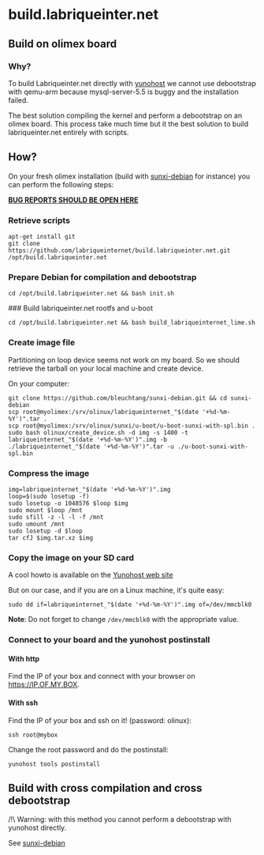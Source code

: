 # build.labriqueinter.net

## Build on olimex board

### Why?

To build Labriqueinter.net directly with [yunohost](https://yunohost.org/) we
cannot use debootstrap with qemu-arm because mysql-server-5.5 is buggy and the
installation failed.

The best solution compiling the kernel and perform a debootstrap on an olimex
board. This process take much time but it the best solution to build
labriqueinter.net entirely with scripts.

## How?

On your fresh olimex installation (build with
[sunxi-debian](https://github.com/bleuchtang/sunxi-debian) for instance) you
can perform the following steps:

**[BUG REPORTS SHOULD BE OPEN HERE](https://dev.yunohost.org)**

### Retrieve scripts

```shell
apt-get install git
git clone https://github.com/labriqueinternet/build.labriqueinter.net.git /opt/build.labriqueinter.net
```

### Prepare Debian for compilation and debootstrap

```shell
cd /opt/build.labriqueinter.net && bash init.sh
```

### Build labriqueinter.net rootfs and u-boot

```shell
cd /opt/build.labriqueinter.net && bash build_labriqueinternet_lime.sh
```

### Create image file

Partitioning on loop device seems not work on my board. So we should retrieve
the tarball on your local machine and create device.

On your computer:

```shell
git clone https://github.com/bleuchtang/sunxi-debian.git && cd sunxi-debian
scp root@myolimex:/srv/olinux/labriqueinternet_"$(date '+%d-%m-%Y')".tar .
scp root@myolimex:/srv/olinux/sunxi/u-boot/u-boot-sunxi-with-spl.bin .
sudo bash olinux/create_device.sh -d img -s 1400 -t labriqueinternet_"$(date '+%d-%m-%Y')".img -b ./labriqueinternet_"$(date '+%d-%m-%Y')".tar -u ./u-boot-sunxi-with-spl.bin
```

### Compress the image

```shell
img=labriqueinternet_"$(date '+%d-%m-%Y')".img
loop=$(sudo losetup -f)
sudo losetup -o 1048576 $loop $img
sudo mount $loop /mnt
sudo sfill -z -l -l -f /mnt
sudo umount /mnt
sudo losetup -d $loop
tar cfJ $img.tar.xz $img
```

### Copy the image on your SD card

A cool howto is available on the [Yunohost web site](https://yunohost.org/#/copy_image_en)

But on our case, and if you are on a Linux machine, it's quite easy:

```shell
sudo dd if=labriqueinternet_"$(date '+%d-%m-%Y')".img of=/dev/mmcblk0
```

**Note**: Do not forget to change `/dev/mmcblk0` with the appropriate value.

### Connect to your board and the yunohost postinstall

#### With http

Find the IP of your box and connect with your browser on https://IP.OF.MY.BOX.

#### With ssh

Find the IP of your box and ssh on it! (password: olinux):

```shell
ssh root@mybox
```

Change the root password and do the postinstall:

```shell
yunohost tools postinstall
```

## Build with cross compilation and cross debootstrap

/!\ Warning: with this method you cannot perform a debootstrap with yunohost
directly.

See [sunxi-debian](https://github.com/bleuchtang/sunxi-debian)
